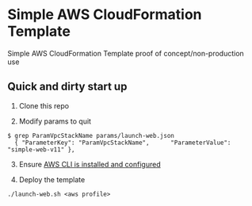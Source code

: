 # Simple AWS CloudFormation Template

Simple AWS CloudFormation Template proof of concept/non-production use

## Quick and dirty start up
1. Clone this repo

2. Modify params to quit 
```
$ grep ParamVpcStackName params/launch-web.json 
  { "ParameterKey": "ParamVpcStackName",      "ParameterValue": "simple-web-v11" },
```

3. Ensure [AWS CLI is installed and configured](https://amzn.to/32lyWRl)

4. Deploy the template
```
./launch-web.sh <aws profile>
```
